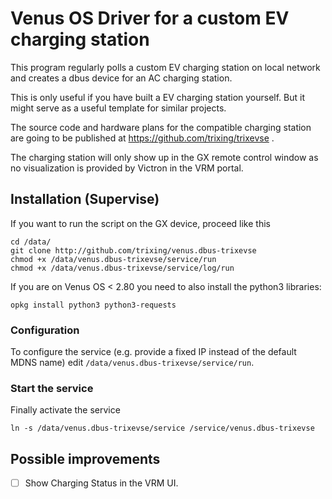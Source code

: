 # Venus OS Driver for a custom EV charging station

This program regularly polls a custom EV charging station on
local network and creates a dbus device for an AC charging
station.

This is only useful if you have built a EV charging station
yourself. But it might serve as a useful template for similar
projects.

The source code and hardware plans for the compatible charging
station are going to be published at https://github.com/trixing/trixevse .

The charging station will only show up in the GX remote
control window as no visualization is provided by Victron in
the VRM portal.

## Installation (Supervise)

If you want to run the script on the GX device, proceed like
this 
```
cd /data/
git clone http://github.com/trixing/venus.dbus-trixevse
chmod +x /data/venus.dbus-trixevse/service/run
chmod +x /data/venus.dbus-trixevse/service/log/run
```

If you are on Venus OS < 2.80 you need to also install the
python3 libraries:
```
opkg install python3 python3-requests
```

### Configuration

To configure the service (e.g. provide a fixed IP instead of
the default MDNS name) edit `/data/venus.dbus-trixevse/service/run`.

### Start the service

Finally activate the service
```
ln -s /data/venus.dbus-trixevse/service /service/venus.dbus-trixevse
```


## Possible improvements

- [ ] Show Charging Status in the VRM UI.
